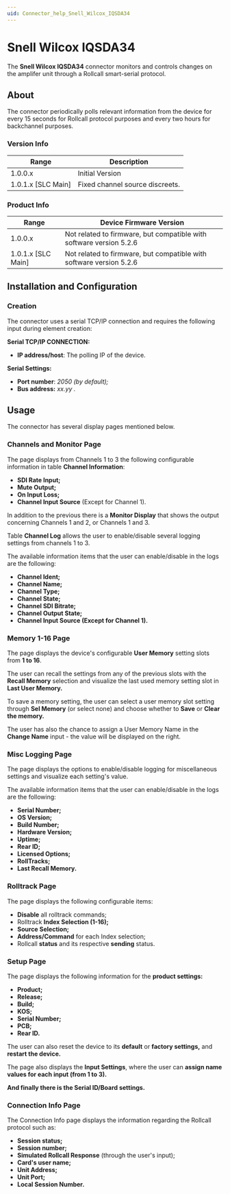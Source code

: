 ```yaml
---
uid: Connector_help_Snell_Wilcox_IQSDA34
---
```


# Snell Wilcox IQSDA34

The **Snell Wilcox IQSDA34** connector monitors and controls changes on the amplifer unit through a Rollcall smart-serial protocol.

## About

The connector periodically polls relevant information from the device for every 15 seconds for Rollcall protocol purposes and every two hours for backchannel purposes.

### Version Info

| **Range**     | **Description**                 |
|----------------------|---------------------------------|
| 1.0.0.x              | Initial Version                 |
| 1.0.1.x \[SLC Main\] | Fixed channel source discreets. |

### Product Info

| **Range**     | **Device Firmware Version**                                         |
|----------------------|---------------------------------------------------------------------|
| 1.0.0.x              | Not related to firmware, but compatible with software version 5.2.6 |
| 1.0.1.x \[SLC Main\] | Not related to firmware, but compatible with software version 5.2.6 |

## Installation and Configuration

### Creation

The connector uses a serial TCP/IP connection and requires the following input during element creation:

**Serial TCP/IP CONNECTION:**

- **IP address/host**: The polling IP of the device.

**Serial Settings:**

- **Port number**: *2050 (by default);*
- **Bus address:** *xx.yy .*

## Usage

The connector has several display pages mentioned below.

### Channels and Monitor Page

The page displays from Channels 1 to 3 the following configurable information in table **Channel Information**:

- **SDI Rate Input;**
- **Mute Output;**
- **On Input Loss;**
- **Channel Input Source** (Except for Channel 1).

In addition to the previous there is a **Monitor Display** that shows the output concerning Channels 1 and 2, or Channels 1 and 3.

Table **Channel Log** allows the user to enable/disable several logging settings from channels 1 to 3.

The available information items that the user can enable/disable in the logs are the following:

- **Channel Ident;**
- **Channel Name;**
- **Channel Type;**
- **Channel State;**
- **Channel SDI Bitrate;**
- **Channel Output State;**
- **Channel Input Source (Except for Channel 1).**

### Memory 1-16 Page

The page displays the device's configurable **User Memory** setting slots from **1 to 16**.

The user can recall the settings from any of the previous slots with the **Recall Memory** selection and visualize the last used memory setting slot in **Last User Memory.**

To save a memory setting, the user can select a user memory slot setting through **Sel Memory** (or select none) and choose whether to **Save** or **Clear the memory.**

The user has also the chance to assign a User Memory Name in the **Change Name** input - the value will be displayed on the right.

### Misc Logging Page

The page displays the options to enable/disable logging for miscellaneous settings and visualize each setting's value.

The available information items that the user can enable/disable in the logs are the following:

- **Serial Number;**
- **OS Version;**
- **Build Number;**
- **Hardware Version;**
- **Uptime;**
- **Rear ID;**
- **Licensed Options;**
- **RollTracks;**
- **Last Recall Memory.**

### Rolltrack Page

The page displays the following configurable items:

- **Disable** all rolltrack commands;
- Rolltrack **Index Selection (1-16);**
- **Source Selection;**
- **Address/Command** for each Index selection;
- Rollcall **status** and its respective **sending** status.

### Setup Page

The page displays the following information for the **product settings:**

- **Product;**
- **Release;**
- **Build;**
- **KOS;**
- **Serial Number;**
- **PCB;**
- **Rear ID.**

The user can also reset the device to its **default** or **factory settings,** and **restart the device.**

The page also displays the **Input Settings**, where the user can **assign name values for each input (from 1 to 3).**

**And finally there is the Serial ID/Board settings.**

### Connection Info Page

The Connection Info page displays the information regarding the Rollcall protocol such as:

- **Session status;**
- **Session number;**
- **Simulated Rollcall Response** (through the user's input);
- **Card's user name;**
- **Unit Address;**
- **Unit Port;**
- **Local Session Number.**
